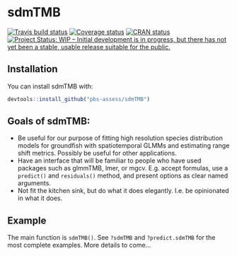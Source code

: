 
<!-- README.md is generated from README.Rmd. Please edit that file -->

# sdmTMB

[![Travis build
status](https://travis-ci.org/pbs-assess/sdmTMB.svg?branch=master)](https://travis-ci.org/pbs-assess/sdmTMB)
[![Coverage
status](https://codecov.io/gh/pbs-assess/sdmTMB/branch/master/graph/badge.svg)](https://codecov.io/github/pbs-assess/sdmTMB?branch=master)
[![CRAN
status](https://www.r-pkg.org/badges/version/sdmTMB)](https://cran.r-project.org/package=sdmTMB)
[![Project Status: WIP – Initial development is in progress, but there
has not yet been a stable, usable release suitable for the
public.](https://www.repostatus.org/badges/latest/wip.svg)](https://www.repostatus.org/#wip)

## Installation

You can install sdmTMB with:

``` r
devtools::install_github("pbs-assess/sdmTMB")
```

## Goals of sdmTMB:

  - Be useful for our purpose of fitting high resolution species
    distribution models for groundfish with spatiotemporal GLMMs and
    estimating range shift metrics. Possibly be useful for other
    applications.
  - Have an interface that will be familiar to people who have used
    packages such as glmmTMB, lmer, or mgcv. E.g. accept formulas, use a
    `predict()` and `residuals()` method, and present options as clear
    named arguments.
  - Not fit the kitchen sink, but do what it does elegantly. I.e. be
    opinionated in what it does.

## Example

The main function is `sdmTMB()`. See `?sdmTMB` and `?predict.sdmTMB` for
the most complete examples. More details to come…
